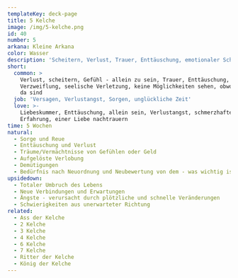 ```yaml
---
templateKey: deck-page
title: 5 Kelche
image: /img/5-kelche.png
id: 40
number: 5
arkana: Kleine Arkana
color: Wasser
description: 'Scheitern, Verlust, Trauer, Enttäuschung, emotionaler Schmerz'
short:
  common: >
    Verlust, scheitern, Gefühl - allein zu sein, Trauer, Enttäuschung,
    Verzweiflung, seelische Verletzung, keine Möglichkeiten sehen, obwohl welche
    da sind
  job: 'Versagen, Verlustangst, Sorgen, unglückliche Zeit'
  love: >-
    Liebeskummer, Enttäuschung, allein sein, Verlustangst, schmerzhafte
    Erfahrung, einer Liebe nachtrauern
time: 5 Wochen
natural:
  - Sorge und Reue
  - Enttäuschung und Verlust
  - Träume/Vermächtnisse von Gefühlen oder Geld
  - Aufgelöste Verlobung
  - Demütigungen
  - Bedürfnis nach Neuordnung und Neubewertung von dem - was wichtig ist
upsidedown:
  - Totaler Umbruch des Lebens
  - Neue Verbindungen und Erwartungen
  - Ängste - verursacht durch plötzliche und schnelle Veränderungen
  - Schwierigkeiten aus unerwarteter Richtung
related:
  - Ass der Kelche
  - 2 Kelche
  - 3 Kelche
  - 4 Kelche
  - 6 Kelche
  - 7 Kelche
  - Ritter der Kelche
  - König der Kelche
---
```

